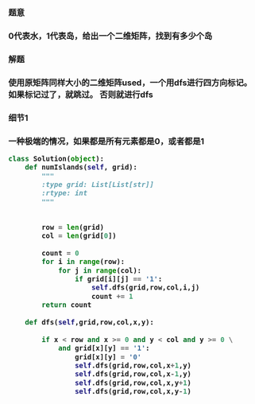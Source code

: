 <h3>题意<h3>
<p>0代表水，1代表岛，给出一个二维矩阵，找到有多少个岛<p>

<h3>解题<h3>
<p>使用原矩阵同样大小的二维矩阵used，一个用dfs进行四方向标记。如果标记过了，就跳过。
否则就进行dfs<p>

<h3>细节1<h3>
<p>一种极端的情况，如果都是所有元素都是0，或者都是1<p>


```python
class Solution(object):
    def numIslands(self, grid):
        """
        :type grid: List[List[str]]
        :rtype: int
        """
        

        row = len(grid)
        col = len(grid[0])
        
        count = 0
        for i in range(row):
            for j in range(col):
                if grid[i][j] == '1':
                    self.dfs(grid,row,col,i,j)
                    count += 1
        return count
                    
    def dfs(self,grid,row,col,x,y):
        
        if x < row and x >= 0 and y < col and y >= 0 \
            and grid[x][y] == '1':
                grid[x][y] = '0'
                self.dfs(grid,row,col,x+1,y)
                self.dfs(grid,row,col,x-1,y)
                self.dfs(grid,row,col,x,y+1)
                self.dfs(grid,row,col,x,y-1)
      
            
```
